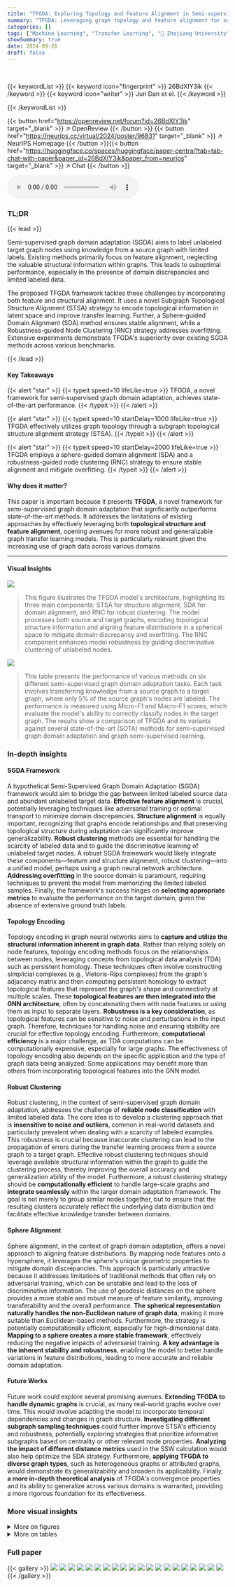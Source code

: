 ```yaml
---
title: "TFGDA: Exploring Topology and Feature Alignment in Semi-supervised Graph Domain Adaptation through Robust Clustering"
summary: "TFGDA: Leveraging graph topology and feature alignment for superior semi-supervised domain adaptation."
categories: []
tags: ["Machine Learning", "Transfer Learning", "🏢 Zhejiang University",]
showSummary: true
date: 2024-09-26
draft: false
---
```


<br>

{{< keywordList >}}
{{< keyword icon="fingerprint" >}} 26BdXIY3ik {{< /keyword >}}
{{< keyword icon="writer" >}} Jun Dan et el. {{< /keyword >}}
 
{{< /keywordList >}}

{{< button href="https://openreview.net/forum?id=26BdXIY3ik" target="_blank" >}}
↗ OpenReview
{{< /button >}}
{{< button href="https://neurips.cc/virtual/2024/poster/96831" target="_blank" >}}
↗ NeurIPS Homepage
{{< /button >}}{{< button href="https://huggingface.co/spaces/huggingface/paper-central?tab=tab-chat-with-paper&paper_id=26BdXIY3ik&paper_from=neurips" target="_blank" >}}
↗ Chat
{{< /button >}}



<audio controls>
    <source src="https://ai-paper-reviewer.com/26BdXIY3ik/podcast.wav" type="audio/wav">
    Your browser does not support the audio element.
</audio>


### TL;DR


{{< lead >}}

Semi-supervised graph domain adaptation (SGDA) aims to label unlabeled target graph nodes using knowledge from a source graph with limited labels.  Existing methods primarily focus on feature alignment, neglecting the valuable structural information within graphs. This leads to suboptimal performance, especially in the presence of domain discrepancies and limited labeled data. 



The proposed TFGDA framework tackles these challenges by incorporating both feature and structural alignment.  It uses a novel Subgraph Topological Structure Alignment (STSA) strategy to encode topological information in latent space and improve transfer learning.  Further, a Sphere-guided Domain Alignment (SDA) method ensures stable alignment, while a Robustness-guided Node Clustering (RNC) strategy addresses overfitting.  Extensive experiments demonstrate TFGDA's superiority over existing SGDA methods across various benchmarks.

{{< /lead >}}


#### Key Takeaways

{{< alert "star" >}}
{{< typeit speed=10 lifeLike=true >}} TFGDA, a novel framework for semi-supervised graph domain adaptation, achieves state-of-the-art performance. {{< /typeit >}}
{{< /alert >}}

{{< alert "star" >}}
{{< typeit speed=10 startDelay=1000 lifeLike=true >}} TFGDA effectively utilizes graph topology through a subgraph topological structure alignment strategy (STSA). {{< /typeit >}}
{{< /alert >}}

{{< alert "star" >}}
{{< typeit speed=10 startDelay=2000 lifeLike=true >}} TFGDA employs a sphere-guided domain alignment (SDA) and a robustness-guided node clustering (RNC) strategy to ensure stable alignment and mitigate overfitting. {{< /typeit >}}
{{< /alert >}}

#### Why does it matter?
This paper is important because it presents **TFGDA**, a novel framework for semi-supervised graph domain adaptation that significantly outperforms state-of-the-art methods.  It addresses the limitations of existing approaches by effectively leveraging both **topological structure and feature alignment**, opening avenues for more robust and generalizable graph transfer learning models. This is particularly relevant given the increasing use of graph data across various domains.

------
#### Visual Insights



![](https://ai-paper-reviewer.com/26BdXIY3ik/figures_3_1.jpg)

> This figure illustrates the TFGDA model's architecture, highlighting its three main components: STSA for structure alignment, SDA for domain alignment, and RNC for robust clustering.  The model processes both source and target graphs, encoding topological structure information and aligning feature distributions in a spherical space to mitigate domain discrepancy and overfitting. The RNC component enhances model robustness by guiding discriminative clustering of unlabeled nodes.





![](https://ai-paper-reviewer.com/26BdXIY3ik/tables_8_1.jpg)

> This table presents the performance of various methods on six different semi-supervised graph domain adaptation tasks.  Each task involves transferring knowledge from a source graph to a target graph, where only 5% of the source graph's nodes are labeled. The performance is measured using Micro-F1 and Macro-F1 scores, which evaluate the model's ability to correctly classify nodes in the target graph. The results show a comparison of TFGDA and its variants against several state-of-the-art (SOTA) methods for semi-supervised graph domain adaptation and graph semi-supervised learning.





### In-depth insights


#### SGDA Framework
A hypothetical Semi-Supervised Graph Domain Adaptation (SGDA) framework would aim to bridge the gap between limited labeled source data and abundant unlabeled target data.  **Effective feature alignment** is crucial, potentially leveraging techniques like adversarial training or optimal transport to minimize domain discrepancies.  **Structure alignment** is equally important, recognizing that graphs encode relationships and that preserving topological structure during adaptation can significantly improve generalizability. **Robust clustering** methods are essential for handling the scarcity of labeled data and to guide the discriminative learning of unlabeled target nodes.  A robust SGDA framework would likely integrate these components—feature and structure alignment, robust clustering—into a unified model, perhaps using a graph neural network architecture.  **Addressing overfitting** in the source domain is paramount, requiring techniques to prevent the model from memorizing the limited labeled samples. Finally, the framework's success hinges on **selecting appropriate metrics** to evaluate the performance on the target domain, given the absence of extensive ground truth labels.

#### Topology Encoding
Topology encoding in graph neural networks aims to **capture and utilize the structural information inherent in graph data**.  Rather than relying solely on node features, topology encoding methods focus on the relationships between nodes, leveraging concepts from topological data analysis (TDA) such as persistent homology.  These techniques often involve constructing simplicial complexes (e.g., Vietoris-Rips complexes) from the graph's adjacency matrix and then computing persistent homology to extract topological features that represent the graph's shape and connectivity at multiple scales.  These **topological features are then integrated into the GNN architecture**, often by concatenating them with node features or using them as input to separate layers.  **Robustness is a key consideration**, as topological features can be sensitive to noise and perturbations in the input graph.  Therefore, techniques for handling noise and ensuring stability are crucial for effective topology encoding.  Furthermore, **computational efficiency** is a major challenge, as TDA computations can be computationally expensive, especially for large graphs.  The effectiveness of topology encoding also depends on the specific application and the type of graph data being analyzed.  Some applications may benefit more than others from incorporating topological features into the GNN model.

#### Robust Clustering
Robust clustering, in the context of semi-supervised graph domain adaptation, addresses the challenge of **reliable node classification** with limited labeled data.  The core idea is to develop a clustering approach that is **insensitive to noise and outliers**, common in real-world datasets and particularly prevalent when dealing with a scarcity of labeled examples.  This robustness is crucial because inaccurate clustering can lead to the propagation of errors during the transfer learning process from a source graph to a target graph. Effective robust clustering techniques should leverage available structural information within the graph to guide the clustering process, thereby improving the overall accuracy and generalization ability of the model.  Furthermore, a robust clustering strategy should be **computationally efficient** to handle large-scale graphs and **integrate seamlessly** within the larger domain adaptation framework. The goal is not merely to group similar nodes together, but to ensure that the resulting clusters accurately reflect the underlying data distribution and facilitate effective knowledge transfer between domains.

#### Sphere Alignment
Sphere alignment, in the context of graph domain adaptation, offers a novel approach to aligning feature distributions.  By mapping node features onto a hypersphere, it leverages the sphere's unique geometric properties to mitigate domain discrepancies. This approach is particularly attractive because it addresses limitations of traditional methods that often rely on adversarial training, which can be unstable and lead to the loss of discriminative information. The use of geodesic distances on the sphere provides a more stable and robust measure of feature similarity, improving transferability and the overall performance. **The spherical representation naturally handles the non-Euclidean nature of graph data**, making it more suitable than Euclidean-based methods. Furthermore, the strategy is potentially computationally efficient, especially for high-dimensional data.  **Mapping to a sphere creates a more stable framework**, effectively reducing the negative impacts of adversarial training.  **A key advantage is the inherent stability and robustness**, enabling the model to better handle variations in feature distributions, leading to more accurate and reliable domain adaptation.

#### Future Works
Future work could explore several promising avenues. **Extending TFGDA to handle dynamic graphs** is crucial, as many real-world graphs evolve over time.  This would involve adapting the model to incorporate temporal dependencies and changes in graph structure.  **Investigating different subgraph sampling techniques** could further improve STSA's efficiency and robustness, potentially exploring strategies that prioritize informative subgraphs based on centrality or other relevant node properties.  **Analyzing the impact of different distance metrics** used in the SSW calculation would also help optimize the SDA strategy.  Furthermore, **applying TFGDA to diverse graph types**, such as heterogeneous graphs or attributed graphs, would demonstrate its generalizability and broaden its applicability.  Finally, **a more in-depth theoretical analysis** of TFGDA's convergence properties and its ability to generalize across various domains is warranted, providing a more rigorous foundation for its effectiveness.


### More visual insights

<details>
<summary>More on figures
</summary>


![](https://ai-paper-reviewer.com/26BdXIY3ik/figures_9_1.jpg)

> This figure visualizes the representations learned by SGDA, TFGDA, and two of its variants using t-SNE on the A→C transfer task with a 5% label rate.  The top row shows the visualization of different categories, while the bottom row visualizes the alignment between source and target domains.  The figure demonstrates how TFGDA improves category separation and domain alignment compared to SGDA.


![](https://ai-paper-reviewer.com/26BdXIY3ik/figures_9_2.jpg)

> This figure actually contains two sub-figures. The left one shows the training curves of different variants of the proposed model (TFGDA) and some baseline models (SGDA, TFGDA-S, TFGDA-R, etc.) on two tasks (A→C and A→D). The right one shows the performance of different models with different label rates on the same two tasks. The figures indicate that the proposed model converges more smoothly and quickly, and achieves better performance than baselines under different label rates.


![](https://ai-paper-reviewer.com/26BdXIY3ik/figures_17_1.jpg)

> The bar chart compares the performance of TFGDA with different domain alignment strategies on two transfer tasks: A→C and A→D. The baseline model is TFGDA-S, and various alignment strategies such as AT, SWD, CMMD, and SAT are added to TFGDA-S.  TFGDA-D, which uses the SDA strategy, serves as a comparison point. The chart shows that TFGDA-D generally achieves the best performance compared to the baseline and other methods in both Micro-F1 and Macro-F1 scores. This suggests that the SDA strategy is effective for aligning feature distributions.


![](https://ai-paper-reviewer.com/26BdXIY3ik/figures_18_1.jpg)

> This figure visualizes the t-SNE representations of node features learned by SGDA, TFGDA, and two variants of TFGDA on the A→C task using a 5% label rate. The visualization helps understand how different models perform domain adaptation.  Subfigures (a-d) show the clustering of nodes into different categories (colors), while subfigures (e-h) illustrate the alignment of source and target domains (red and blue, respectively).  The comparison aims to highlight TFGDA's improved ability to separate categories and align domains.


![](https://ai-paper-reviewer.com/26BdXIY3ik/figures_18_2.jpg)

> This figure visualizes the t-SNE representations learned by SGDA, TFGDA, and two variants of TFGDA on the A→C transfer task with a 5% label rate.  The visualization shows the separation of different classes (a-d) and the alignment of source and target domains (e-h).  The results demonstrate that TFGDA improves the separation of classes and alignment of domains compared to SGDA.


![](https://ai-paper-reviewer.com/26BdXIY3ik/figures_18_3.jpg)

> This figure shows the overall architecture of the TFGDA model, highlighting the three main components: Subgraph Topological Structure Alignment (STSA), Sphere-guided Domain Alignment (SDA), and Robustness-guided Node Clustering (RNC).  STSA encodes the topological structure of the graphs into a spherical space to improve generalization, while SDA aligns feature distributions across domains within this space. RNC addresses overfitting by guiding discriminative clustering of unlabeled nodes.


</details>




<details>
<summary>More on tables
</summary>


![](https://ai-paper-reviewer.com/26BdXIY3ik/tables_8_2.jpg)
> This table presents the performance comparison of different methods on six semi-supervised graph domain adaptation tasks.  The performance is evaluated using Micro-F1 and Macro-F1 scores.  The source graph has a label rate of 5%.  The methods being compared include several state-of-the-art (SOTA) graph semi-supervised learning and graph domain adaptation methods.

![](https://ai-paper-reviewer.com/26BdXIY3ik/tables_16_1.jpg)
> This table presents the key statistics for three real-world graph datasets used in the paper: ACMv9 (A), Citationv1 (C), and DBLPv7 (D).  For each graph, it provides the number of nodes, the number of edges, the number of attributes per node, the average node degree, and the label proportion (percentage of nodes labeled for each of the five classes).  These statistics highlight the size and characteristics of the datasets, which are crucial for understanding the experimental setup and results.

![](https://ai-paper-reviewer.com/26BdXIY3ik/tables_17_1.jpg)
> This table presents the performance of various methods on six graph semi-supervised domain adaptation tasks.  Each task involves transferring knowledge from a labeled source graph to an unlabeled target graph, with only 5% of nodes in the source graph being labeled. The performance is measured using Micro-F1 and Macro-F1 scores, and the results demonstrate the superiority of the proposed TFGDA method compared to several state-of-the-art methods.

</details>




### Full paper

{{< gallery >}}
<img src="https://ai-paper-reviewer.com/26BdXIY3ik/1.png" class="grid-w50 md:grid-w33 xl:grid-w25" />
<img src="https://ai-paper-reviewer.com/26BdXIY3ik/2.png" class="grid-w50 md:grid-w33 xl:grid-w25" />
<img src="https://ai-paper-reviewer.com/26BdXIY3ik/3.png" class="grid-w50 md:grid-w33 xl:grid-w25" />
<img src="https://ai-paper-reviewer.com/26BdXIY3ik/4.png" class="grid-w50 md:grid-w33 xl:grid-w25" />
<img src="https://ai-paper-reviewer.com/26BdXIY3ik/5.png" class="grid-w50 md:grid-w33 xl:grid-w25" />
<img src="https://ai-paper-reviewer.com/26BdXIY3ik/6.png" class="grid-w50 md:grid-w33 xl:grid-w25" />
<img src="https://ai-paper-reviewer.com/26BdXIY3ik/7.png" class="grid-w50 md:grid-w33 xl:grid-w25" />
<img src="https://ai-paper-reviewer.com/26BdXIY3ik/8.png" class="grid-w50 md:grid-w33 xl:grid-w25" />
<img src="https://ai-paper-reviewer.com/26BdXIY3ik/9.png" class="grid-w50 md:grid-w33 xl:grid-w25" />
<img src="https://ai-paper-reviewer.com/26BdXIY3ik/10.png" class="grid-w50 md:grid-w33 xl:grid-w25" />
<img src="https://ai-paper-reviewer.com/26BdXIY3ik/11.png" class="grid-w50 md:grid-w33 xl:grid-w25" />
<img src="https://ai-paper-reviewer.com/26BdXIY3ik/12.png" class="grid-w50 md:grid-w33 xl:grid-w25" />
<img src="https://ai-paper-reviewer.com/26BdXIY3ik/13.png" class="grid-w50 md:grid-w33 xl:grid-w25" />
<img src="https://ai-paper-reviewer.com/26BdXIY3ik/14.png" class="grid-w50 md:grid-w33 xl:grid-w25" />
<img src="https://ai-paper-reviewer.com/26BdXIY3ik/15.png" class="grid-w50 md:grid-w33 xl:grid-w25" />
<img src="https://ai-paper-reviewer.com/26BdXIY3ik/16.png" class="grid-w50 md:grid-w33 xl:grid-w25" />
<img src="https://ai-paper-reviewer.com/26BdXIY3ik/17.png" class="grid-w50 md:grid-w33 xl:grid-w25" />
<img src="https://ai-paper-reviewer.com/26BdXIY3ik/18.png" class="grid-w50 md:grid-w33 xl:grid-w25" />
<img src="https://ai-paper-reviewer.com/26BdXIY3ik/19.png" class="grid-w50 md:grid-w33 xl:grid-w25" />
<img src="https://ai-paper-reviewer.com/26BdXIY3ik/20.png" class="grid-w50 md:grid-w33 xl:grid-w25" />
{{< /gallery >}}